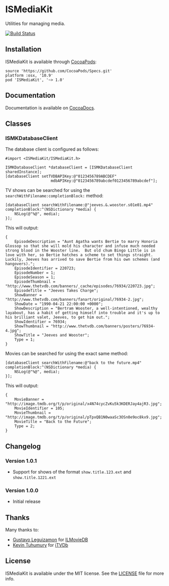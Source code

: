 ISMediaKit
==========

Utilities for managing media.

[![Build Status](https://travis-ci.org/jbmorley/ISMediaKit.svg)](https://travis-ci.org/jbmorley/ISMediaKit)

Installation
------------

ISMediaKit is available through [CocoaPods](http://cocoapods.org/):

```
source 'https://github.com/CocoaPods/Specs.git'
platform :osx, '10.9'
pod 'ISMediaKit', '~> 1.0'
```

Documentation
-------------

Documentation is available on [CocoaDocs](http://cocoadocs.org/docsets/ISMediaKit/).

Classes
-------

### ISMKDatabaseClient

The database client is configured as follows:

```objc
#import <ISMediaKit/ISMediaKit.h>

ISMKDatabaseClient *databaseClient = [ISMKDatabaseClient sharedInstance];
[databaseClient setTVDBAPIKey:@"0123456789ABCDEF"
                    mdbAPIKey:@"0123456789abcdef0123456789abcdef"];
```

TV shows can be searched for using the `searchWithFilename:completionBlock:` method:

```objc
[databaseClient searchWithFilename:@"jeeves.&.wooster.s01e01.mp4" completionBlock:^(NSDictionary *media) {
    NSLog(@"%@", media);
}];
```

This will output:

```
{
    EpisodeDescription = "Aunt Agatha wants Bertie to marry Honoria Glossop so that she will mold his character and infuse much needed strong blood in the Wooster line.  But old chum Bingo Little is in love with her, so Bertie hatches a scheme to set things straight. Luckily, Jeeves has arrived to save Bertie from his own schemes (and hangovers).";
    EpisodeIdentifier = 220723;
    EpisodeNumber = 1;
    EpisodeSeason = 1;
    EpisodeThumbnail = "http://www.thetvdb.com/banners/_cache/episodes/76934/220723.jpg";
    EpisodeTitle = "Jeeves Takes Charge";
    ShowBanner = "http://www.thetvdb.com/banners/fanart/original/76934-2.jpg";
    ShowDate = "1990-04-21 22:00:00 +0000";
    ShowDescription = "Bertram Wooster, a well-intentioned, wealthy layabout, has a habit of getting himself into trouble and it's up to his brilliant valet, Jeeves, to get him out.";
    ShowIdentifier = 76934;
    ShowThumbnail = "http://www.thetvdb.com/banners/posters/76934-4.jpg";
    ShowTitle = "Jeeves and Wooster";
    Type = 1;
}
```

Movies can be searched for using the exact same method:

```objc
[databaseClient searchWithFilename:@"back to the future.mp4" completionBlock:^(NSDictionary *media) {
    NSLog(@"%@", media);
}];
```

This will output:

```
{
    MovieBanner = "http://image.tmdb.org/t/p/original/x4N74cycZvKu5k3KDERJay4ajR3.jpg";
    MovieIdentifier = 105;
    MovieThumbnail = "http://image.tmdb.org/t/p/original/pTpxQB1N0waaSc3OSn0e9oc8kx9.jpg";
    MovieTitle = "Back to the Future";
    Type = 2;
}
```

Changelog
---------

### Version 1.0.1

- Support for shows of the format `show.title.123.ext` and `show.title.1221.ext`

### Version 1.0.0

- Initial release

Thanks
------

Many thanks to:

- [Gustavo Leguizamon](https://github.com/goopi) for [ILMovieDB](https://github.com/WatchApp/ILMovieDB)
- [Kevin Tuhumury](https://github.com/kevintuhumury) for [iTVDb](https://github.com/kevintuhumury/itvdb)

License
-------

ISMediaKit is available under the MIT license. See the [LICENSE](LICENSE) file for more info.
